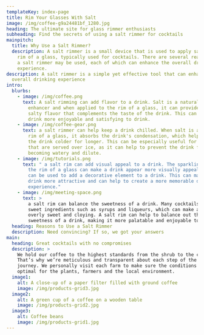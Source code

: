```yaml
---
templateKey: index-page
title: Rim Your Glasses With Salt
image: /img/coffee-g9a24481bf_1280.jpg
heading: The ultimate site for glass rimmer enthusiasts
subheading: Find the secrets of using a salt rimmer for cocktails
mainpitch:
  title: Why Use a Salt Rimmer?
  description: A salt rimmer is a small device that is used to apply salt to the
    rim of a glass, typically used for cocktails. There are several reasons why
    a salt rimmer may be used, each of which can enhance the overall drinking
    experience.
description: A salt rimmer is a simple yet effective tool that can enhance the
  overall drinking experience
intro:
  blurbs:
    - image: /img/coffee.png
      text: A salt rimming can add flavor to a drink. Salt is a natural flavor
        enhancer and when applied to the rim of a glass, it can provide a subtle
        salty flavor that complements the taste of the drink. This can make a
        drink more enjoyable and satisfying to drink.
    - image: /img/coffee-gear.png
      text: a salt rimmer can help keep a drink chilled. When salt is applied to the
        rim of a glass, it absorbs the drink's condensation, which helps to keep
        the drink colder for longer. This can be especially useful for drinks
        that are served over ice, as it can help to prevent the drink from
        becoming watery and dilute.
    - image: /img/tutorials.png
      text: " a salt rim can add visual appeal to a drink. The sparkling white salt on
        the rim of a glass can make a drink appear more visually appealing and
        can be used to add a decorative element to a drink. This can make a
        drink more attractive and can help to create a more memorable drinking
        experience."
    - image: /img/meeting-space.png
      text: >
        a salt rim can balance the sweetness of a drink. Many cocktails contain
        sweet ingredients such as syrups and liqueurs, which can make a drink
        overly sweet and cloying. A salt rim can help to balance out the
        sweetness of a drink, making it more palatable and enjoyable to drink.
  heading: Reasons to Use a Salt Rimmer
  description: Need convincing? If so, we got your answers
main:
  heading: Great cocktails with no compromises
  description: >
    We hold our coffee to the highest standards from the shrub to the cup.
    That’s why we’re meticulous and transparent about each step of the coffee’s
    journey. We personally visit each farm to make sure the conditions are
    optimal for the plants, farmers and the local environment.
  image1:
    alt: A close-up of a paper filter filled with ground coffee
    image: /img/products-grid3.jpg
  image2:
    alt: A green cup of a coffee on a wooden table
    image: /img/products-grid2.jpg
  image3:
    alt: Coffee beans
    image: /img/products-grid1.jpg
---
```

